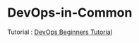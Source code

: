 # DevOps-in-Common
Tutorial : <a href="https://www.youtube.com/watch?v=hQcFE0RD0cQ"> DevOps Beginners Tutorial</a> 

